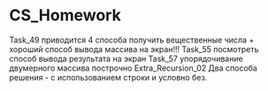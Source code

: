 # CS_Homework
Task_49 приводится 4 способа получить вещественные числа + хороший способ вывода массива на экран!!!
Task_55 посмотреть способ вывода результата на экран
Task_57 упорядочивание двумерного массива построчно
Extra_Recursion_02 Два способа решения - с использованием строки и условно без.

